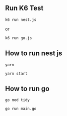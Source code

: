 ## Run K6 Test
```
k6 run nest.js
```

or 

```
k6 run go.js
```

## How to run nest js
```
yarn
```

```
yarn start
```


## How to run go
```
go mod tidy
```

```
go run main.go
```